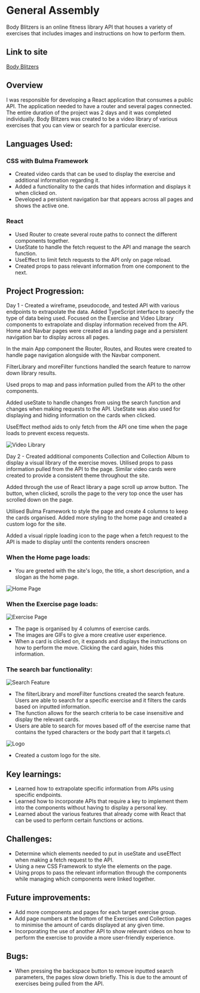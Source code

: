 # General Assembly

Body Blitzers is an online fitness library API that houses a variety of exercises that includes images and instructions on how to perform them.

## Link to site

[Body Blitzers](https://bodyblitzers.netlify.app/)

## Overview

I was responsible for developing a React application that consumes a public API. The application needed to have a router and several pages connected. The entire duration of the project was 2 days and it was completed individually. Body Blitzers was created to be a video library of various exercises that you can view or search for a particular exercise.

## Languages Used:

### CSS with Bulma Framework

- Created video cards that can be used to display the exercise and additional information regarding it.
- Added a functionality to the cards that hides information and displays it when clicked on.
- Developed a persistent navigation bar that appears across all pages and shows the active one.

### React

- Used Router to create several route paths to connect the different components together.
- UseState to handle the fetch request to the API and manage the search function.
- UseEffect to limit fetch requests to the API only on page reload.
- Created props to pass relevant information from one component to the next.

## Project Progression:

Day 1 - Created a wireframe, pseudocode, and tested API with various endpoints to extrapolate the data. Added TypeScript interface to specify the type of data being used. Focused on the Exercise and Video Library components to extrapolate and display information received from the API. Home and Navbar pages were created as a landing page and a persistent navigation bar to display across all pages.

In the main App component the Router, Routes, and Routes were created to handle page navigation alongside with the Navbar component.

FilterLibrary and moreFilter functions handled the search feature to narrow down library results.

Used props to map and pass information pulled from the API to the other components.

Added useState to handle changes from using the search function and changes when making requests to the API. UseState was also used for displaying and hiding information on the cards when clicked.

UseEffect method aids to only fetch from the API one time when the page loads to prevent excess requests.

![Video Library](./src/assets/screenshots/video_library.png)

Day 2 - Created additional components Collection and Collection Album to display a visual library of the exercise moves. Utilised props to pass information pulled from the API to the page. Similar video cards were created to provide a consistent theme throughout the site.

Added through the use of React library a page scroll up arrow button. The button, when clicked, scrolls the page to the very top once the user has scrolled down on the page.

Utilised Bulma Framework to style the page and create 4 columns to keep the cards organised. Added more styling to the home page and created a custom logo for the site.

Added a visual ripple loading icon to the page when a fetch request to the API is made to display until the contents renders onscreen

### When the Home page loads:

- You are greeted with the site's logo, the title, a short description, and a slogan as the home page.

![Home Page](./src/assets/screenshots/home_page.png)

### When the Exercise page loads:

![Exercise Page](./src/assets/screenshots/exercise_page.png)

- The page is organised by 4 columns of exercise cards.
- The images are GIFs to give a more creative user experience.
- When a card is clicked on, it expands and displays the instructions on how to perform the move. Clicking the card again, hides this information.

### The search bar functionality:

![Search Feature](./src/assets/screenshots/search_feature.png)

- The filterLibrary and moreFilter functions created the search feature. Users are able to search for a specific exercise and it filters the cards based on inputted information.
- The function allows for the search criteria to be case insensitive and display the relevant cards.
- Users are able to search for moves based off of the exercise name that contains the typed characters or the body part that it targets.c\

![Logo](./src/assets/screenshots/logo-no-background.png)

- Created a custom logo for the site.

## Key learnings:

- Learned how to extrapolate specific information from APIs using specific endpoints.
- Learned how to incorporate APIs that require a key to implement them into the components without having to display a personal key.
- Learned about the various features that already come with React that can be used to perform certain functions or actions.

## Challenges:

- Determine which elements needed to put in useState and useEffect when making a fetch request to the API.
- Using a new CSS Framework to style the elements on the page.
- Using props to pass the relevant information through the components while managing which components were linked together.

## Future improvements:

- Add more components and pages for each target exercise group.
- Add page numbers at the bottom of the Exercises and Collection pages to minimise the amount of cards displayed at any given time.
- Incorporating the use of another API to show relevant videos on how to perform the exercise to provide a more user-friendly experience.

## Bugs:

- When pressing the backspace button to remove inputted search parameters, the pages slow down briefly. This is due to the amount of exercises being pulled from the API.
